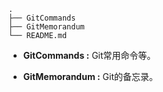 

```
.
├── GitCommands
├── GitMemorandum
└── README.md

```



- **GitCommands :** Git常用命令等。

- **GitMemorandum :** Git的备忘录。

  